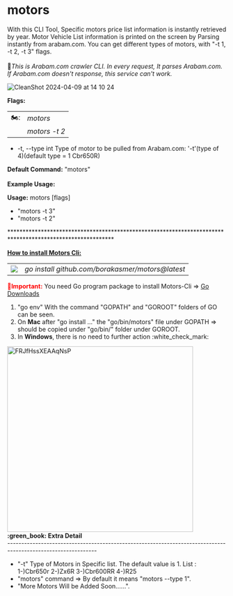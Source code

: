 # motors
With this CLI Tool, Specific motors price list information is instantly retrieved by year. Motor Vehicle List information is printed on the screen by Parsing instantly from arabam.com. You can get different types of motors, with "-t 1, -t 2, -t 3" flags.<br><br>
&#x1F34E;<I>This is Arabam.com crawler CLI. In every request, It parses Arabam.com. If Arabam.com doesn't response, this service can't work.</I>

![CleanShot 2024-04-09 at 14 10 24](https://github.com/borakasmer/motors/assets/9459881/b57a681f-b718-46c4-8025-929ef8cd610b)<br>

<b>Flags:</b>
<table><tr><td>🏍️:</td><td><I>motors</I></td></tr><tr><td></td><td><I>motors -t 2</T></td></tr></table>
<ul>
  <li> -t, --type int   Type of motor to be pulled from Arabam.com: '-t'(type of 4)(default type = 1 Cbr650R)</li>  
</ul>

<b>Default Command:</b> "motors" </br></br>
<b>Example Usage:</b>

<b>Usage:</b>
  motors [flags]
<ul>
  <li>"motors -t 3"</li>
  <li>"motors -t 2"</li> 
</ul>
**********************************************************************************************************</br>

<b><u>How to install Motors Cli:</u></b><br>

<table><tr><td><img src="https://user-images.githubusercontent.com/9459881/165053981-38543faf-4bae-4500-8c28-fd5f497e0f46.gif"></img></td>
  <td><i>go install github.com/borakasmer/motors@latest</i></td></tr></table>

<span style="color: red"><b>&#x1F534;Important:</b></span> You need Go program package to install Motors-Cli => <a href="https://go.dev/dl/" target="_blank">Go Downloads</a> </br>
<ol>
  <li>"go env" With the command "GOPATH" and "GOROOT" folders of GO can be seen.</li>
  <li>On <b>Mac</b> after "go install ..." the "go/bin/motors" file under GOPATH => should be copied under "go/bin/" folder under GOROOT.</li>
  <li>In <b>Windows</b>, there is no need to further action :white_check_mark:</li>
</ol>
<img width="427" alt="FRJfHssXEAAqNsP" src="https://user-images.githubusercontent.com/9459881/165074359-572ca085-b1bd-4dbc-840f-43b1690a6319.png">
<b>:green_book: Extra Detail</b><br>
--------------------------------------------------------------------------------------------------------------
<ul>
  <li> "-t" Type of Motors in Specific list. The default value is 1. List : 1-)Cbr650r 2-)Zx6R 3-)Cbr600RR 4-)R25 </li>  
  <li> "motors" command => By default it means "motors --type 1".</li>
  <li> "More Motors Will be Added Soon......".</li>
<ul>
    

